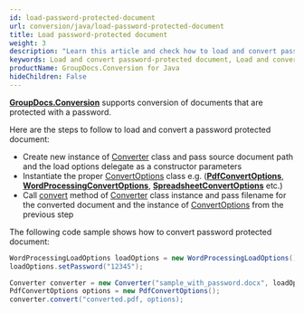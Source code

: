 ```yaml
---
id: load-password-protected-document
url: conversion/java/load-password-protected-document
title: Load password-protected document
weight: 3
description: "Learn this article and check how to load and convert password-protected documents using GroupDocs.Conversion for Java API."
keywords: Load and convert password-protected document, Load and convert protected document, Load and convert document with password
productName: GroupDocs.Conversion for Java
hideChildren: False
---
```

[**GroupDocs.Conversion**](https://products.groupdocs.com/conversion/java) supports conversion of documents that are protected with a password.

Here are the steps to follow to load and convert a password protected document:

*   Create new instance of [Converter](https://apireference.groupdocs.com/java/conversion/com.groupdocs.conversion/Converter) class and pass source document path and the load options delegate as a constructor parameters
*   Instantiate the proper [ConvertOptions](https://apireference.groupdocs.com/java/conversion/com.groupdocs.conversion.options.convert/ConvertOptions) class e.g. (**[PdfConvertOptions](https://apireference.groupdocs.com/java/conversion/com.groupdocs.conversion.options.convert/PdfConvertOptions)**, **[WordProcessingConvertOptions](https://apireference.groupdocs.com/java/conversion/com.groupdocs.conversion.options.convert/WordProcessingConvertOptions)**, **[SpreadsheetConvertOptions](https://apireference.groupdocs.com/java/conversion/com.groupdocs.conversion.options.convert/SpreadsheetConvertOptions)** etc.)
*   Call [convert](https://apireference.groupdocs.com/java/conversion/com.groupdocs.conversion/Converter#convert(java.lang.String,%20com.groupdocs.conversion.options.convert.ConvertOptions)) method of [Converter](https://apireference.groupdocs.com/java/conversion/com.groupdocs.conversion/Converter) class instance and pass filename for the converted document and the instance of [ConvertOptions](https://apireference.groupdocs.com/java/conversion/com.groupdocs.conversion.options.convert/ConvertOptions) from the previous step

The following code sample shows how to convert password protected document:

```java
WordProcessingLoadOptions loadOptions = new WordProcessingLoadOptions();
loadOptions.setPassword("12345");

Converter converter = new Converter("sample_with_password.docx", loadOptions);
PdfConvertOptions options = new PdfConvertOptions();
converter.convert("converted.pdf, options);
```
